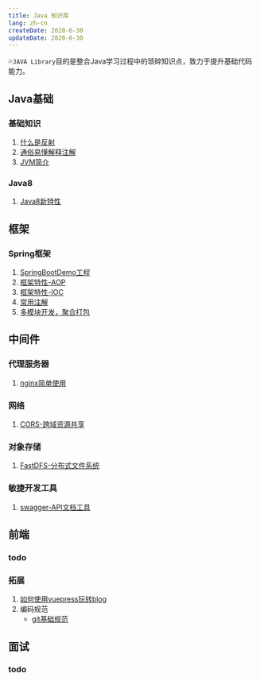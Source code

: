 ```yaml
---
title: Java 知识库
lang: zh-cn
createDate: 2020-6-30
updateDate: 2020-6-30
---
```

💦`JAVA Library`目的是整合Java学习过程中的琐碎知识点，致力于提升基础代码能力。

## Java基础

### 基础知识

1. [什么是反射](../01.dev/12.java/reflect.html)
2. [通俗易懂解释注解](../01.dev/12.java/annotation.html)
3. [JVM简介](../01.dev/12.java/jvm.html)

### Java8

1. [Java8新特性](../01.dev/12.java/java8newfeature.html)

## 框架

### Spring框架

1. [SpringBootDemo工程](../03.framework/10.spring/springbootdemo.html)
2. [框架特性-AOP](../03.framework/10.spring/aop.html)
3. [框架特性-IOC](../03.framework/10.spring/ioc.html)
4. [常用注解](../03.framework/10.spring/annotation.html)
5. [多模块开发，聚合打包](../03.framework/10.spring/springbootmodule.html)

## 中间件

### 代理服务器

1. [nginx简单使用](../01.dev/11.network/nginx.html)

### 网络

1. [CORS-跨域资源共享](../01.dev/11.network/cros.html)

### 对象存储

1. [FastDFS-分布式文件系统](../01.dev/10.storage/fastdfs.html)

### 敏捷开发工具

1. [swagger-API文档工具](../03.framework/13.utils/swaggerdemo.html)

## 前端

### todo

### 拓展

1. [如何使用vuepress玩转blog](../02.front/10.vuepress/manual.html)
2. 编码规范
   * [git基础规范](../01.dev/13.codestd/gitstd.html)
## 面试

### todo